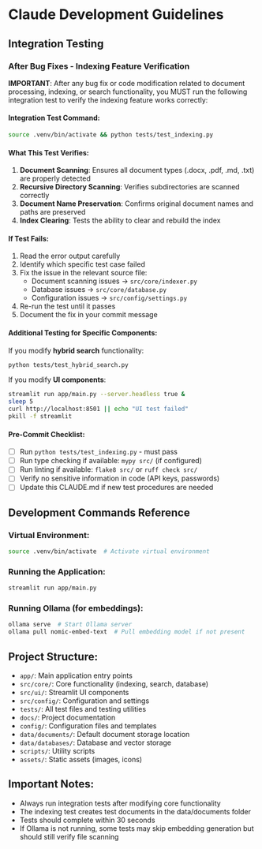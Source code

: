 # Claude Development Guidelines

## Integration Testing

### After Bug Fixes - Indexing Feature Verification

**IMPORTANT**: After any bug fix or code modification related to document processing, indexing, or search functionality, you MUST run the following integration test to verify the indexing feature works correctly:

#### Integration Test Command:
```bash
source .venv/bin/activate && python tests/test_indexing.py
```

#### What This Test Verifies:
1. **Document Scanning**: Ensures all document types (.docx, .pdf, .md, .txt) are properly detected
2. **Recursive Directory Scanning**: Verifies subdirectories are scanned correctly
3. **Document Name Preservation**: Confirms original document names and paths are preserved
4. **Index Clearing**: Tests the ability to clear and rebuild the index

#### If Test Fails:
1. Read the error output carefully
2. Identify which specific test case failed
3. Fix the issue in the relevant source file:
   - Document scanning issues → `src/core/indexer.py`
   - Database issues → `src/core/database.py`
   - Configuration issues → `src/config/settings.py`
4. Re-run the test until it passes
5. Document the fix in your commit message

#### Additional Testing for Specific Components:

If you modify **hybrid search** functionality:
```bash
python tests/test_hybrid_search.py
```

If you modify **UI components**:
```bash
streamlit run app/main.py --server.headless true &
sleep 5
curl http://localhost:8501 || echo "UI test failed"
pkill -f streamlit
```

#### Pre-Commit Checklist:
- [ ] Run `python tests/test_indexing.py` - must pass
- [ ] Run type checking if available: `mypy src/` (if configured)
- [ ] Run linting if available: `flake8 src/` or `ruff check src/`
- [ ] Verify no sensitive information in code (API keys, passwords)
- [ ] Update this CLAUDE.md if new test procedures are needed

## Development Commands Reference

### Virtual Environment:
```bash
source .venv/bin/activate  # Activate virtual environment
```

### Running the Application:
```bash
streamlit run app/main.py
```

### Running Ollama (for embeddings):
```bash
ollama serve  # Start Ollama server
ollama pull nomic-embed-text  # Pull embedding model if not present
```

## Project Structure:
- `app/`: Main application entry points
- `src/core/`: Core functionality (indexing, search, database)
- `src/ui/`: Streamlit UI components
- `src/config/`: Configuration and settings
- `tests/`: All test files and testing utilities
- `docs/`: Project documentation
- `config/`: Configuration files and templates
- `data/documents/`: Default document storage location
- `data/databases/`: Database and vector storage
- `scripts/`: Utility scripts
- `assets/`: Static assets (images, icons)

## Important Notes:
- Always run integration tests after modifying core functionality
- The indexing test creates test documents in the data/documents folder
- Tests should complete within 30 seconds
- If Ollama is not running, some tests may skip embedding generation but should still verify file scanning